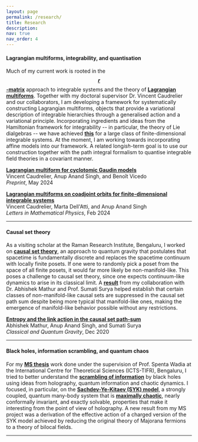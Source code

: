 ```yaml
---
layout: page
permalink: /research/
title: Research
description:
nav: true
nav_order: 4
---
```


<h4>Lagrangian multiforms, integrability, and quantisation</h4>

Much of my current work is rooted in the **<a href="https://link.springer.com/article/10.1007/BF01076717" target="_self">$$r$$-matrix</a>** approach to integrable systems and the theory of **<a href="https://arxiv.org/abs/0903.4086" target="_self">Lagrangian multiforms</a>**. Together with my doctoral supervisor Dr. Vincent Caudrelier and our collaborators, I am developing a framework for systematically constructing Lagrangian multiforms, objects that provide a variational description of integrable hierarchies through a generalised action and a variational principle. Incorporating ingredients and ideas from the Hamiltonian framework for integrability -- in particular, the theory of Lie dialgebras -- we have achieved **<a href="https://arxiv.org/abs/2307.07339" target="_self">this</a>** for a large class of finite-dimensional integrable systems. At the moment, I am working towards incorporating affine models into our framework. A related long*ish*-term goal is to use our construction together with the path integral formalism to quantise integrable field theories in a covariant manner.

**<a href="https://arxiv.org/abs/2405.12837" target="_self">Lagrangian multiform for cyclotomic Gaudin models</a>**\
Vincent Caudrelier, Anup Anand Singh, and Benoît Vicedo\
*Preprint*, May 2024

**<a href="https://link.springer.com/article/10.1007/s11005-023-01766-9" target="_self">Lagrangian multiforms on coadjoint orbits for finite-dimensional integrable systems</a>**\
Vincent Caudrelier, Marta Dell'Atti, and Anup Anand Singh\
*Letters in Mathematical Physics*, Feb 2024

<hr>    

<h4>Causal set theory</h4>

As a visiting scholar at the Raman Research Institute, Bengaluru, I worked on **<a href="https://arxiv.org/abs/1903.11544" target="_self">causal set theory</a>**, an approach to quantum gravity that postulates that spacetime is fundamentally discrete and replaces the spacetime continuum with locally finite posets. If one were to randomly pick a poset from the space of all finite posets, it would far more likely be non-manifold-like. This poses a challenge to causal set theory, since one expects continuum-like dynamics to arise in its classical limit. A **<a href="https://arxiv.org/abs/2009.07623" target="_self">result</a>** from my collaboration with Dr. Abhishek Mathur and Prof. Sumati Surya helped establish that certain classes of non-manifold-like causal sets are suppressed in the causal set path sum despite being more typical that manifold-like ones, making the emergence of manifold-like behavior possible without any restrictions.

**<a href="https://iopscience.iop.org/article/10.1088/1361-6382/abd300" target="_self">Entropy and the link action in the causal set path-sum</a>**\
Abhishek Mathur, Anup Anand Singh, and Sumati Surya\
*Classical and Quantum Gravity*, Dec 2020


<hr>

<h4>Black holes, information scrambling, and quantum chaos</h4>

For my **<a href="http://dr.iiserpune.ac.in:8080/xmlui/bitstream/handle/123456789/1047/MS%20Thesis%20-%20Anup%20Anand%20Singh.pdf" target="_self">MS thesis</a>** work done under the supervision of Prof. Spenta Wadia at the International Centre for Theoretical Sciences (ICTS-TIFR), Bengaluru, I tried to better understand the **<a href="https://arxiv.org/abs/0808.2096" target="_self">scrambling of information</a>** by black holes using ideas from holography, quantum information and chaotic dynamics. I focused, in particular, on the **<a href="https://arxiv.org/abs/1604.07818" target="_self">Sachdev-Ye-Kitaev (SYK) model</a>**, a strongly coupled, quantum many-body system that is **<a href="https://arxiv.org/abs/1503.01409" target="_self">maximally chaotic</a>**, nearly conformally invariant, and exactly solvable, properties that make it interesting from the point of view of holography. A new result from my MS project was a derivation of the effective action of a charged version of the SYK model achieved by reducing the original theory of Majorana fermions to a theory of bilocal fields.

<hr>